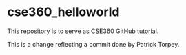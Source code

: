 # cse360_helloworld
This repository is to serve as CSE360 GitHub tutorial.

This is a change reflecting a commit done by Patrick Torpey.
